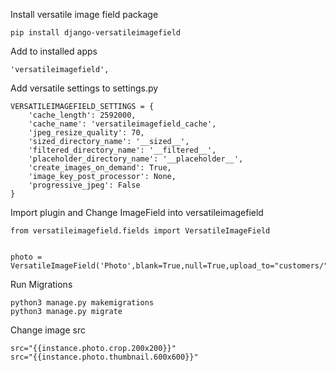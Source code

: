 
Install versatile image field package

    pip install django-versatileimagefield

Add to installed apps

    'versatileimagefield',

Add versatile settings to settings.py

    VERSATILEIMAGEFIELD_SETTINGS = {
		'cache_length': 2592000,
		'cache_name': 'versatileimagefield_cache',
		'jpeg_resize_quality': 70,
		'sized_directory_name': '__sized__',
		'filtered_directory_name': '__filtered__',
		'placeholder_directory_name': '__placeholder__',
		'create_images_on_demand': True,
		'image_key_post_processor': None,
		'progressive_jpeg': False
    }

Import plugin and Change ImageField into versatileimagefield

    from versatileimagefield.fields import VersatileImageField


    photo = VersatileImageField('Photo',blank=True,null=True,upload_to="customers/")

Run Migrations
```
python3 manage.py makemigrations
python3 manage.py migrate
```

Change image src

    src="{{instance.photo.crop.200x200}}"
    src="{{instance.photo.thumbnail.600x600}}"
